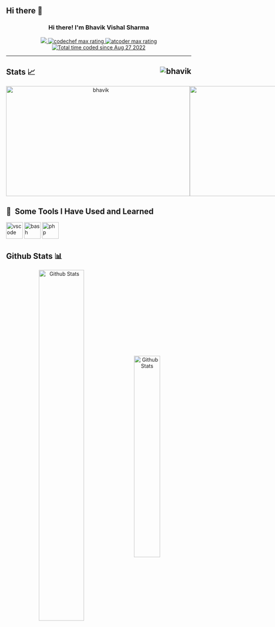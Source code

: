 ## Hi there 👋
<div>
    <h3 align="center" font-size="24"> Hi there! I'm Bhavik Vishal Sharma </h3>
    <p align="center">
        <a href="https://codeforces.com/profile/its_bhavik7">
            <img src="https://github.com/its_bhavik7/cf-stats/blob/main/output/max_rating.svg#gh-dark-mode-only" />
        </a>
        <a href="https://www.codechef.com/users/its_bhavik7">
            <img src="https://cp-logo.vercel.app/codechef/school_swan_94?logo=true" alt="codechef max rating">
        </a>
        <a href="https://atcoder.jp/users/its_bhavik7">
            <img src="https://cp-logo.vercel.app/atcoder/its_bhavik7?logo=true" alt="atcoder max rating">
        </a>
        <a href="https://wakatime.com/@c26d3330-004c-45a6-9162-8f0c4097cb0b">
            <img src="https://wakatime.com/badge/user/c26d3330-004c-45a6-9162-8f0c4097cb0b.svg" alt="Total time coded since Aug 27 2022" />
        </a>
    </p>
</div>

---


<!-- Codeforces Stats -->
<h2 align="left" height="30">Stats 📈 
    <img src="https://komarev.com/ghpvc/?username=itsbhavik1&label=Profile%20views&color=0e75b6&style=for-the-badge" alt="bhavik" align="right" /> 
</h2>
<p align ="center" style="display: flex;">
    <img width="500" height="300" src="https://github-readme-streak-stats.herokuapp.com/?user=itsbhavik1&theme=github-dark-blue" alt="bhavik" />    
    <img height="300" src="https://github.com/itsbhavik1/cf-stats/blob/main/output/light_card.svg#gh-dark-mode-only">
</p>

<h2> 🚀 &nbsp;Some Tools I Have Used and Learned</h2>
<p align="left">
    
<img src="https://cdn.jsdelivr.net/gh/devicons/devicon/icons/vscode/vscode-original.svg" alt="vscode" width="45" height="45"/>
<img src="https://cdn.jsdelivr.net/gh/devicons/devicon/icons/bash/bash-original.svg" alt="bash" width="45" height="45"/>
<img src="https://cdn.jsdelivr.net/gh/devicons/devicon/icons/php/php-original.svg" alt="php" width="45" height="45"/>
</p>


<!-- Statistics -->
<h2 align="left">Github Stats 📊</h2>
<div align="center">
    <img src="https://github-readme-stats.vercel.app/api?username=itsbhavik1&show_icons=true&theme=github_dark" width=49.5% alt="Github Stats" align="center" style="margin-right:10px">
    <img src="https://github-readme-stats.vercel.app/api/top-langs/?username=itsbhavik1&layout=compact&theme=github_dark&langs_count=8" width=37.5% alt="Github Stats" align="center">
